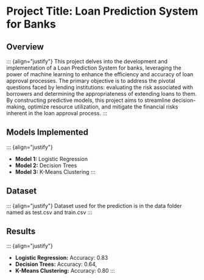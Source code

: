 # Project Title: Loan Prediction System for Banks

## Overview
::: {align="justify"}
This project delves into the development and implementation of a Loan Prediction System for banks, leveraging the power of machine learning to enhance the efficiency and accuracy of loan approval processes. The primary objective is to address the pivotal questions faced by lending institutions: evaluating the risk associated with borrowers and determining the appropriateness of extending loans to them. By constructing predictive models, this project aims to streamline decision-making, optimize resource utilization, and mitigate the financial risks inherent in the loan approval process.
:::

## Models Implemented
::: {align="justify"}
-   **Model 1:** Logistic Regression
-   **Model 2:** Decision Trees
-   **Model 3:** K-Means Clustering
:::
## Dataset
::: {align="justify"}
Dataset used for the prediction is in the data folder named as test.csv and train.csv
:::
## Results
::: {align="justify"}
-   **Logistic Regression:** Accuracy: 0.83
-   **Decision Trees:** Accuracy: 0.64,
-   **K-Means Clustering:** Accuracy: 0.80
:::